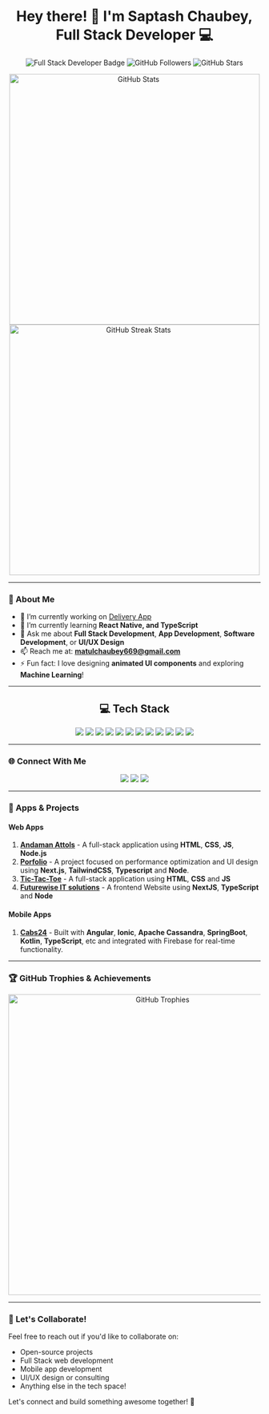 <h1 align="center">
  Hey there! 👋 I'm Saptash Chaubey, Full Stack Developer 💻
</h1>

<p align="center">
  <img src="https://img.shields.io/badge/FullStack-Developer-blue?style=for-the-badge" alt="Full Stack Developer Badge">
  <img src="https://img.shields.io/github/followers/Scoder6?label=Follow&style=social" alt="GitHub Followers">
  <img src="https://img.shields.io/github/stars/Scoder6/yourrepository?style=social" alt="GitHub Stars">
</p>

<p align="center">
  <img src="https://github-readme-stats.vercel.app/api?username=Scoder6&show_icons=true&theme=radical" alt="GitHub Stats" width="500px">
  <img src="https://github-readme-streak-stats.herokuapp.com/?user=Scoder6&theme=radical" alt="GitHub Streak Stats" width="500px">
</p>

---

### 🚀 About Me
- 🔭 I’m currently working on [Delivery App](https://github.com/Scoder6/App-Delivery)
- 🌱 I’m currently learning **React Native, and TypeScript**
- 💬 Ask me about **Full Stack Development**, **App Development**, **Software Development**, or **UI/UX Design**
- 📫 Reach me at: **matulchaubey669@gmail.com**
- ⚡ Fun fact: I love designing **animated UI components** and exploring **Machine Learning**!

---

<h2 align="center">💻 Tech Stack</h2>
<p align="center">
  <img src="https://img.shields.io/badge/-HTML5-E34F26?logo=html5&logoColor=white&style=for-the-badge" />
  <img src="https://img.shields.io/badge/-CSS3-1572B6?logo=css3&logoColor=white&style=for-the-badge" />
  <img src="https://img.shields.io/badge/-JavaScript-F7DF1E?logo=javascript&logoColor=black&style=for-the-badge" />
  <img src="https://img.shields.io/badge/-ReactJS-61DAFB?logo=react&logoColor=black&style=for-the-badge" />
  <img src="https://img.shields.io/badge/-Node.js-339933?logo=node.js&logoColor=white&style=for-the-badge" />
  <img src="https://img.shields.io/badge/-TailwindCSS-06B6D4?logo=tailwindcss&logoColor=white&style=for-the-badge" />
  <img src="https://img.shields.io/badge/-MongoDB-47A248?logo=mongodb&logoColor=white&style=for-the-badge" />
  <img src="https://img.shields.io/badge/-MySQL-4479A1?logo=mysql&logoColor=white&style=for-the-badge" />
  <img src="https://img.shields.io/badge/-Next.js-000000?logo=next.js&logoColor=white&style=for-the-badge" />
  <img src="https://img.shields.io/badge/-SpringBoot-6DB33F?logo=springboot&logoColor=white&style=for-the-badge" />
  <img src="https://img.shields.io/badge/-Kotlin-0095D5?logo=kotlin&logoColor=white&style=for-the-badge" />
  <img src="https://img.shields.io/badge/-Ionic-3880FF?logo=ionic&logoColor=white&style=for-the-badge" />
</p>


---

### 🌐 Connect With Me
<p align="center">
  <a href="https://www.linkedin.com/in/saptash-chaubey-711a3322a/"><img src="https://img.shields.io/badge/LinkedIn-0077B5?logo=linkedin&logoColor=white&style=for-the-badge" /></a>
  <a href="geeksforgeeks.org/user/matulchae54m/"><img src="https://img.shields.io/badge/GeeksforGeeks-0F9D58?logo=geeksforgeeks&logoColor=white&style=for-the-badge" /></a>
  <a href="mailto:matuchaubey669@gmail.com"><img src="https://img.shields.io/badge/Email-D14836?logo=gmail&logoColor=white&style=for-the-badge" /></a>
</p>


---

### 📱 Apps & Projects
#### Web Apps
1. **[Andaman Attols](https://github.com/Scoder6/Andaman-Attols-Website)** - A full-stack application using **HTML**, **CSS**, **JS**, **Node.js**
2. **[Porfolio](https://github.com/Scoder6/Portfolio)** - A project focused on performance optimization and UI design using **Next.js**, **TailwindCSS**, **Typescript** and **Node**.
3. **[Tic-Tac-Toe](https://github.com/Scoder6/Tic-Tac-Toe_Game)** - A full-stack application using **HTML**, **CSS** and **JS**
4. **[Futurewise IT solutions](https://github.com/subhrangshu/futurewise_frontend)** - A frontend Website using **NextJS**, **TypeScript** and **Node**

#### Mobile Apps
1. **[Cabs24](https://play.google.com/store/apps/details?id=com.cabs24.user&hl=en)** - Built with **Angular**, **Ionic**, **Apache Cassandra**, **SpringBoot**, **Kotlin**, **TypeScript**, etc  and integrated with Firebase for real-time functionality.

---

### 🏆 GitHub Trophies & Achievements
<p align="center">
  <img src="https://github-profile-trophy.vercel.app/?username=yourusername&theme=radical" alt="GitHub Trophies" width="600px" />
</p>

---

### 🌟 Let's Collaborate!
Feel free to reach out if you'd like to collaborate on:
- Open-source projects
- Full Stack web development
- Mobile app development
- UI/UX design or consulting
- Anything else in the tech space!

Let's connect and build something awesome together! 🚀

